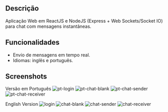 ## Descrição
Aplicação Web em ReactJS e NodeJS (Express + Web Sockets/Socket IO) para chat com mensagens instantâneas.

## Funcionalidades
* Envio de mensagens em tempo real.
* Idiomas: inglês e português.

## Screenshots
Versão em Português
![pt-login](https://github.com/fractalxg/portfolio-live-chat/assets/147837025/02f14ba7-f179-4147-9475-f1ec9421c37e)
![pt-chat-blank](https://github.com/fractalxg/portfolio-live-chat/assets/147837025/801e1ebc-f168-4dd1-8293-44483c22b191)
![pt-chat-sender](https://github.com/fractalxg/portfolio-live-chat/assets/147837025/737c9496-5bee-4614-9f7b-dfec0d32833c)
![pt-chat-receiver](https://github.com/fractalxg/portfolio-live-chat/assets/147837025/fc1117d5-7e44-48ee-9318-905379385091)

English Version
![login](https://github.com/fractalxg/portfolio-live-chat/assets/147837025/4f761f0b-03df-4e3a-8c0a-334c0ab72ff7)
![chat-blank](https://github.com/fractalxg/portfolio-live-chat/assets/147837025/dda456ad-9c12-4631-9c0c-e51b6467d616)
![chat-sender](https://github.com/fractalxg/portfolio-live-chat/assets/147837025/2b9c2214-a7fb-4216-a8b1-a938f648a249)
![chat-receiver](https://github.com/fractalxg/portfolio-live-chat/assets/147837025/ad63205d-6bfd-4e06-aa02-a01ed4fcefe4)


